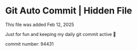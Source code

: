 # Git Auto Commit | Hidden File

This file was added Feb 12, 2025

Just for fun and keeping my daily git commit active 🤪

commit number: 94431
